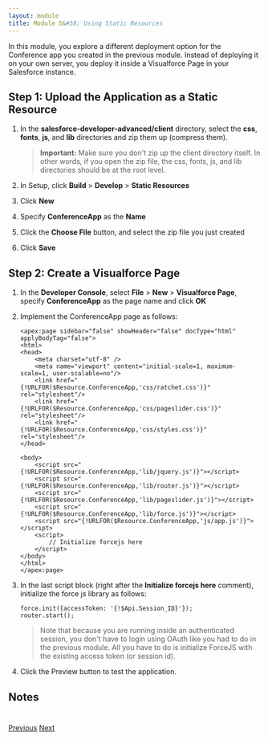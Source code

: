 ```yaml
---
layout: module
title: Module 5&#58; Using Static Resources
---
```

In this module, you explore a different deployment option for the Conference app you created in the previous module. Instead of deploying it on your own server, you deploy it inside a Visualforce Page in your Salesforce instance. 


## Step 1: Upload the Application as a Static Resource

1. In the **salesforce-developer-advanced/client** directory, select the **css**, **fonts**, **js**, and **lib** directories and zip them up (compress them).

    > **Important:** Make sure you don't zip up the client directory itself. In other words, if you open the zip file, the css, fonts, js, and lib directories should be at the root level.

1. In Setup, click **Build** > **Develop** > **Static Resources**

1. Click **New**
 
1. Specify **ConferenceApp** as the **Name**
 
1. Click the **Choose File** button, and select the zip file you just created

1. Click **Save**


## Step 2: Create a Visualforce Page

1. In the **Developer Console**, select **File** > **New** > **Visualforce Page**, specify **ConferenceApp** as the page name and click **OK**

1. Implement the ConferenceApp page as follows:

    ```
    <apex:page sidebar="false" showHeader="false" docType="html" applyBodyTag="false">
    <html>
    <head>
        <meta charset="utf-8" />
        <meta name="viewport" content="initial-scale=1, maximum-scale=1, user-scalable=no"/>
    	<link href="{!URLFOR($Resource.ConferenceApp,'css/ratchet.css')}" rel="stylesheet"/>
    	<link href="{!URLFOR($Resource.ConferenceApp,'css/pageslider.css')}" rel="stylesheet"/>
    	<link href="{!URLFOR($Resource.ConferenceApp,'css/styles.css')}" rel="stylesheet"/>
    </head>
    
    <body>
        <script src="{!URLFOR($Resource.ConferenceApp,'lib/jquery.js')}"></script>
        <script src="{!URLFOR($Resource.ConferenceApp,'lib/router.js')}"></script>
        <script src="{!URLFOR($Resource.ConferenceApp,'lib/pageslider.js')}"></script>
        <script src="{!URLFOR($Resource.ConferenceApp,'lib/force.js')}"></script>
        <script src="{!URLFOR($Resource.ConferenceApp,'js/app.js')}"></script>
    	<script>
    	    // Initialize forcejs here
        </script>    
    </body>
    </html>    
    </apex:page>
    ```
    
1. In the last script block (right after the **Initialize forcejs here** comment), initialize the force js library as follows: 

    ```
    force.init({accessToken: '{!$Api.Session_ID}'});
    router.start();
    ```
    
    > Note that because you are running inside an authenticated session, you don't have to login using OAuth like you had to do in the previous module. All you have to do is initialize ForceJS with the existing access token (or session id).

1. Click the Preview button to test the application.

## Notes

<div class="row" style="margin-top:40px;">
<div class="col-sm-12">
<a href="Using-the-Salesforce1-Platform-APIs.html" class="btn btn-default"><i class="glyphicon glyphicon-chevron-left"></i> Previous</a>
<a href="Using-Canvas.html" class="btn btn-default pull-right">Next <i class="glyphicon glyphicon-chevron-right"></i></a>
</div>
</div>
